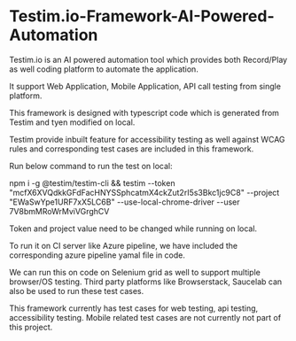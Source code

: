 # Testim.io-Framework-AI-Powered-Automation

Testim.io is an AI powered automation tool which provides both Record/Play as well coding platform to automate the application.

It support Web Application, Mobile Application, API call testing from single platform.

This framework is designed with typescript code which is generated from Testim and tyen modified on local.

Testim provide inbuilt feature for accessibility testing as well against WCAG rules and corresponding test cases are included in this framework.

Run below command to run the test on local:

npm i -g @testim/testim-cli && testim --token "mcfX6XVQdkkGFdFacHNYSSphcatmX4ckZut2rI5s3Bkc1jc9C8" --project "EWaSwYpe1URF7xX5LC6B" --use-local-chrome-driver --user 7V8bmMRoWrMviVGrghCV

Token and project value need to be changed while running on local.

To run it on CI server like Azure pipeline, we have included the corresponding azure pipeline yamal file in code.

We can run this on code on Selenium grid as well to support multiple browser/OS testing. Third party platforms like Browserstack, Saucelab can also be used to run these test cases.

This framework currently has test cases for web testing, api testing, accessibility testing. Mobile related test cases are not currently not part of this project.
